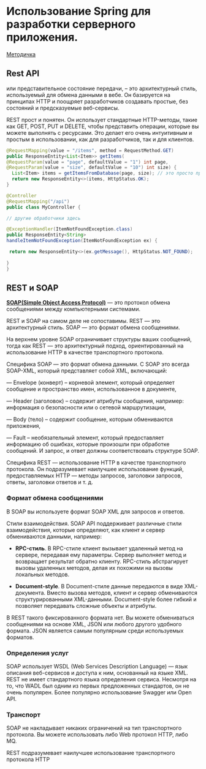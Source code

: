 # Использование Spring для разработки серверного приложения.

[Методичка](https://gbcdn.mrgcdn.ru/uploads/asset/5643784/attachment/3e424d1c82e527dbbebf91a5fda8d2c4.pdf)

## Rest API

или представительное состояние передачи, – это архитектурный стиль, используемый для обмена данными в вебе. Он базируется на принципах HTTP и поощряет разработчиков создавать простые, без состояний и предсказуемые веб-сервисы.

REST прост и понятен. Он использует стандартные HTTP-методы, такие как GET,
POST, PUT и DELETE, чтобы представить операции, которые вы можете выполнять с
ресурсами. Это делает его очень интуитивным и простым в использовании, как для
разработчиков, так и для клиентов.


```java
@RequestMapping(value = "/items", method = RequestMethod.GET)
public ResponseEntity<List<Item>> getItems(
@RequestParam(value = "page", defaultValue = "1") int page,
@RequestParam(value = "size", defaultValue = "10") int size) {
  List<Item> items = getItemsFromDatabase(page, size); // это просто пример
  return new ResponseEntity<>(items, HttpStatus.OK);
}
```

```java
@Controller
@RequestMapping("/api")
public class MyController {

// другие обработчики здесь

@ExceptionHandler(ItemNotFoundException.class)
public ResponseEntity<String>
handleItemNotFoundException(ItemNotFoundException ex) {

 return new ResponseEntity<>(ex.getMessage(), HttpStatus.NOT_FOUND);
 
}
}
```
## REST и SOAP

[**SOAP(Simple Object Access Protocol)**](https://elbrusboot.camp/blog/soap-api/) — это протокол обмена сообщениями между компьютерными системами.

REST и SOAP на самом деле не сопоставимы. REST — это архитектурный стиль. SOAP — это формат обмена сообщениями. 

На верхнем уровне SOAP ограничивает структуры ваших сообщений, тогда как REST — это архитектурный подход, ориентированный на использование HTTP в качестве транспортного протокола.

Специфика SOAP — это формат обмена данными. С SOAP это всегда SOAP-XML, который представляет собой XML, включающий:

— Envelope (конверт) – корневой элемент, который определяет сообщение и пространство имен, использованное в документе,

— Header (заголовок) – содержит атрибуты сообщения, например: информация о безопасности или о сетевой маршрутизации,

— Body (тело) – содержит сообщение, которым обмениваются приложения,

— Fault – необязательный элемент, который предоставляет информацию об ошибках, которые произошли при обработке сообщений. И запрос, и ответ должны соответствовать структуре SOAP.

Специфика REST — использование HTTP в качестве транспортного протокола. Он подразумевает наилучшее использование функций, предоставляемых HTTP — методы запросов, заголовки запросов, ответы, заголовки ответов и т. д.

### Формат обмена сообщениями

В SOAP вы используете формат SOAP XML для запросов и ответов.

Стили взаимодействия. SOAP API поддерживает различные  стили взаимодействия, которые определяют, как клиент и сервер обмениваются данными, например:

- **RPC-стиль**. В RPC-стиле клиент вызывает удаленный метод на сервере, передавая ему параметры. Сервер выполняет метод и возвращает результат обратно клиенту. RPC-стиль абстрагирует вызовы удаленных методов, делая их похожими на вызовы локальных методов.

- **Document-style**. В Document-стиле данные передаются в виде XML-документа. Вместо вызова методов, клиент и сервер обмениваются структурированными XML-данными. Document-style более гибкий и позволяет передавать сложные объекты и атрибуты.

В REST такого фиксированного формата нет. Вы можете обмениваться сообщениями на основе XML, JSON или любого другого удобного формата. JSON является самым популярным среди используемых форматов.

### Определения услуг

SOAP использует WSDL (Web Services Description Language) — язык описания веб-сервисов и доступа к ним, основанный на языке XML.
REST не имеет стандартного языка определения сервиса. Несмотря на то, что WADL был одним из первых предложенных стандартов, он не очень популярен. Более популярно использование Swagger или Open API.

### Транспорт

SOAP не накладывает никаких ограничений на тип транспортного протокола. Вы можете использовать либо Web протокол HTTP, либо MQ.

REST подразумевает наилучшее использование транспортного протокола HTTP

